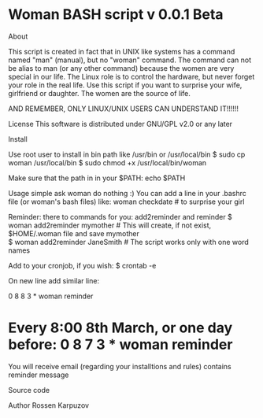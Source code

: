 # Woman BASH script v 0.0.1 Beta 

About

This script is created in fact that in UNIX like systems has a command named "man" (manual), but no "woman" command.
The command can not be alias to man (or any other command) because the women are very special in our life. 
The Linux role is to control the hardware, but never forget your role in the real life.
Use this script if you want to surprise your wife, girlfriend or daughter. The women are the source of life.

AND REMEMBER, ONLY LINUX/UNIX USERS CAN UNDERSTAND IT!!!!!!

License 
This software is distributed under GNU/GPL v2.0 or any later

Install

Use root user to install in bin path like /usr/bin or /usr/local/bin
$ sudo cp woman /usr/local/bin
$ sudo chmod +x /usr/local/bin/woman

Make sure that the path in in your $PATH: echo $PATH

Usage
simple ask woman do nothing :) You can add a line in your .bashrc file (or woman's bash files) like:
woman checkdate # to surprise your girl

Reminder: there to commands for you: add2reminder and reminder
$ woman add2reminder mymother # This will create, if not exist, $HOME/.woman file and save mymother   
$ woman add2reminder JaneSmith # The script works only with one word names 

Add to your cronjob, if you wish:
$ crontab -e

On new line add similar line:

0 8 8 3 * woman reminder
# Every 8:00 8th March, or one day before: 0 8 7 3 * woman reminder
You will receive email (regarding your installtions and rules) contains reminder message

Source code

Author
Rossen Karpuzov

